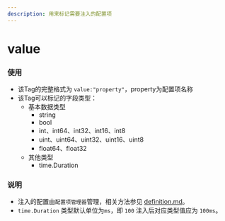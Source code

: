 ```yaml
---
description: 用来标记需要注入的配置项
---
```


# value

### 使用

* 该Tag的完整格式为 `value:"property"`，property为配置项名称
* 该Tag可以标记的字段类型：
  * 基本数据类型
    * string
    * bool
    * int、int64、int32、int16、int8
    * uint、uint64、uint32、uint16、uint8
    * float64、float32
  * 其他类型
    * time.Duration

### 说明

* 注入的配置由`配置项管理器`管理，相关方法参见 [definition.md](../valuestore/definition.md "mention")。
* `time.Duration` 类型默认单位为`ms`，即 `100` 注入后对应类型值应为 `100ms`。

